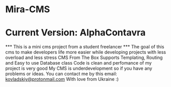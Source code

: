 # Mira-CMS #
# Current Version: AlphaContavra  # 
*** This is a mini cms project from a student freelancer ***
The goal of this cms to make developers life more easier while developing projects with less overload and less stress
CMS From The Box Supports Templating, Routing and Easy to use Database class
Code is clean and perfomance of my project is very good
My CMS is underdevelopment so if you have any problems or ideas. You can contact me by this email: kovladskiy@protonmail.com
With love from Ukraine :)
